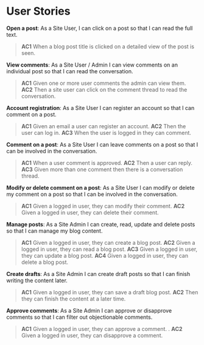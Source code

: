# User Stories

**Open a post**: As a Site User, I can click on a post so that I can read the full text.
> **AC1** When a blog post title is clicked on a detailed view of the post is seen.

**View comments**: As a Site User / Admin I can view comments on an individual post so that I can read the conversation.
> **AC1** Given one or more user comments the admin can view them.
> **AC2** Then a site user can click on the comment thread to read the conversation.

**Account registration**: As a Site User I can register an account so that I can comment on a post.
> **AC1** Given an email a user can register an account.
> **AC2** Then the user can log in.
> **AC3** When the user is logged in they can comment.

**Comment on a post**: As a Site User I can leave comments on a post so that I can be involved in the conversation.
> **AC1** When a user comment is approved.
> **AC2** Then a user can reply.
> **AC3** Given more than one comment then there is a conversation thread.

**Modify or delete comment on a post**: As a Site User I can modify or delete my comment on a post so that I can be involved in the conversation.
> **AC1** Given a logged in user, they can modify their comment.
> **AC2** Given a logged in user, they can delete their comment.

**Manage posts**: As a Site Admin I can create, read, update and delete posts so that I can manage my blog content.
> **AC1** Given a logged in user, they can create a blog post.
> **AC2** Given a logged in user, they can read a blog post.
> **AC3** Given a logged in user, they can update a blog post.
> **AC4** Given a logged in user, they can delete a blog post.

**Create drafts**: As a Site Admin I can create draft posts so that I can finish writing the content later.
> **AC1** Given a logged in user, they can save a draft blog post.
> **AC2** Then they can finish the content at a later time.

**Approve comments**: As a Site Admin I can approve or disapprove comments so that I can filter out objectionable comments.
> **AC1** Given a logged in user, they can approve a comment.
. **AC2** Given a logged in user, they can disapprove a comment.
